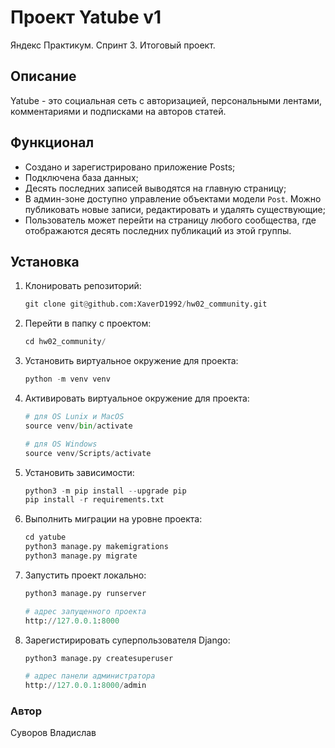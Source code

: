 # Проект Yatube v1
Яндекс Практикум. Спринт 3. Итоговый проект.

## Описание

Yatube - это социальная сеть с авторизацией, персональными лентами, комментариями и подписками на авторов статей.

## Функционал

* Создано и зарегистрировано приложение Posts;
* Подключена база данных;
* Десять последних записей выводятся на главную страницу;
* В админ-зоне доступно управление объектами модели ```Post```. Можно публиковать новые записи, редактировать и удалять существующие;
* Пользователь может перейти на страницу любого сообщества, где отображаются десять последних публикаций из этой группы.

## Установка

1. Клонировать репозиторий:

    ```python
    git clone git@github.com:XaverD1992/hw02_community.git
    ```

2. Перейти в папку с проектом:

    ```python
    cd hw02_community/
    ```

3. Установить виртуальное окружение для проекта:

    ```python
    python -m venv venv
    ```

4. Активировать виртуальное окружение для проекта:

    ```python
    # для OS Lunix и MacOS
    source venv/bin/activate

    # для OS Windows
    source venv/Scripts/activate
    ```

5. Установить зависимости:

    ```python
    python3 -m pip install --upgrade pip
    pip install -r requirements.txt
    ```

6. Выполнить миграции на уровне проекта:

    ```python
    cd yatube
    python3 manage.py makemigrations
    python3 manage.py migrate
    ```

7. Запустить проект локально:

    ```python
    python3 manage.py runserver

    # адрес запущенного проекта
    http://127.0.0.1:8000
    ```

8. Зарегистирировать суперпользователя Django:

    ```python
    python3 manage.py createsuperuser

    # адрес панели администратора
    http://127.0.0.1:8000/admin
    ```
### Автор
Суворов Владислав

